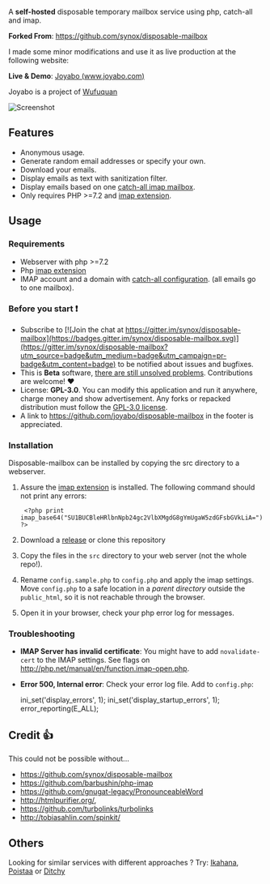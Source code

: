 A **self-hosted** disposable temporary mailbox service using php, catch-all and imap.

**Forked From**: https://github.com/synox/disposable-mailbox

I made some minor modifications and use it as live production at the following website:

**Live & Demo**: [Joyabo (www.joyabo.com)](https://www.joyabo.com/) 

Joyabo is a project of [Wufuquan](https://www.wufuquan.com/)

![Screenshot](https://static.joyabo.com/external/joyabo-screenshot-example-02.png)


## Features

* Anonymous usage.
* Generate random email addresses or specify your own. 
* Download your emails.
* Display emails as text with sanitization filter. 
* Display emails based on one [catch-all imap mailbox](https://www.google.ch/search?q=how+to+setup+catch-all+imap+mailbox).
* Only requires PHP >=7.2 and [imap extension](http://php.net/manual/book.imap.php).


## Usage


### Requirements

* Webserver with php >=7.2
* Php [imap extension](http://php.net/manual/book.imap.php)
* IMAP account and a domain with [catch-all configuration](https://www.google.ch/search?q=how+to+setup+catch-all+imap+mailbox). (all emails go to one mailbox). 


### Before you start :heavy_exclamation_mark:

* Subscribe to [![Join the chat at https://gitter.im/synox/disposable-mailbox](https://badges.gitter.im/synox/disposable-mailbox.svg)](https://gitter.im/synox/disposable-mailbox?utm_source=badge&utm_medium=badge&utm_campaign=pr-badge&utm_content=badge) to be notified about issues and bugfixes.  
* This is **Beta** software, [there are still unsolved problems](https://github.com/synox/disposable-mailbox/issues). Contributions are welcome! :heart:
* License: **GPL-3.0**. You can modify this application and run it anywhere, charge money and show advertisement. Any forks or repacked distribution must follow the [GPL-3.0 license](https://opensource.org/licenses/GPL-3.0).  
* A link to https://github.com/joyabo/disposable-mailbox in the footer is appreciated.  


### Installation

Disposable-mailbox can be installed by copying the src directory to a webserver. 

1. Assure the [imap extension](http://php.net/manual/book.imap.php) is installed. The following command should not print any errors:

        <?php print imap_base64("SU1BUCBleHRlbnNpb24gc2VlbXMgdG8gYmUgaW5zdGFsbGVkLiA="); ?>

2. Download a [release](https://github.com/synox/disposable-mailbox/releases) or clone this repository
3. Copy the files in the `src` directory to your web server (not the whole repo!).
4. Rename `config.sample.php` to `config.php` and apply the imap settings. Move `config.php` to a safe location in a *parent directory* outside the `public_html`, so it is not reachable through the browser.
5. Open it in your browser, check your php error log for messages. 


### Troubleshooting

* **IMAP Server has invalid certificate**: You might have to add `novalidate-cert` to the IMAP settings. See flags on http://php.net/manual/en/function.imap-open.php.
* **Error 500, Internal error**: Check your error log file. Add to `config.php`: 

    ini_set('display_errors', 1);    ini_set('display_startup_errors', 1);    error_reporting(E_ALL);


## Credit :thumbsup:

This could not be possible without...
* https://github.com/synox/disposable-mailbox
* https://github.com/barbushin/php-imap
* https://github.com/gnugat-legacy/PronounceableWord
* http://htmlpurifier.org/, 
* https://github.com/turbolinks/turbolinks
* http://tobiasahlin.com/spinkit/

## Others

Looking for similar services with different approaches ?
Try: [Ikahana](https://www.ikahana.com/), [Poistaa](https://www.poistaa.com/) or [Ditchy](https://www.ditchly.com/)
